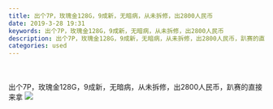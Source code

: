 ```yaml
---
title: 出个7P，玫瑰金128G，9成新，无暗病，从未拆修，出2800人民币
date: 2019-3-28 19:31
keywords: 出个7P，玫瑰金128G，9成新，无暗病，从未拆修，出2800人民币
description: 出个7P，玫瑰金128G，9成新，无暗病，从未拆修，出2800人民币，趴赛的直接来拿
categories: used
---
```

<td class="t_f" id="postmessage_3332199">

<br/>
<br/>
出个7P，玫瑰金128G，9成新，无暗病，从未拆修，出2800人民币，趴赛的直接来拿

<img aid="1124849" data-cf-modified-a032929d1e8a694bf644adb9-="" file="data/attachment/forum/201903/28/194843s6wy7fk4a76x3ozy.jpg.thumb.jpg" id="aimg_1124849" inpost="1" onclick="" onmouseover="" src="http://www.flw.ph/data/attachment/forum/201903/28/194843s6wy7fk4a76x3ozy.jpg" style="cursor:pointer" zoomfile="data/attachment/forum/201903/28/194843s6wy7fk4a76x3ozy.jpg"/>


<br/>
</td>
